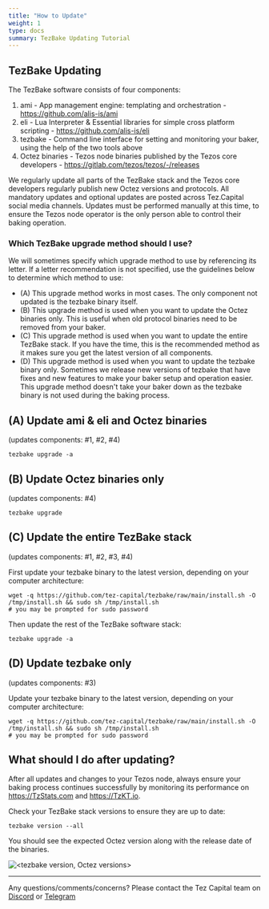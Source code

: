 ```yaml
---
title: "How to Update"
weight: 1
type: docs
summary: TezBake Updating Tutorial
---
```


## TezBake Updating
The TezBake software consists of four components:
1. ami - App management engine: templating and orchestration - https://github.com/alis-is/ami
2. eli - Lua Interpreter & Essential libraries for simple cross platform scripting - https://github.com/alis-is/eli 
3. tezbake - Command line interface for setting and monitoring your baker, using the help of the two tools above
4. Octez binaries - Tezos node binaries published by the Tezos core developers - https://gitlab.com/tezos/tezos/-/releases

We regularly update all parts of the TezBake stack and the Tezos core developers regularly publish new Octez versions and protocols.  All mandatory updates and optional updates are posted across Tez.Capital social media channels.  Updates must be performed manually at this time, to ensure the Tezos node operator is the only person able to control their baking operation.

### Which TezBake upgrade method should I use?

We will sometimes specify which upgrade method to use by referencing its letter.  If a letter recommendation is not specified, use the guidelines below to determine which method to use:
* (A) This upgrade method works in most cases. The only component not updated is the tezbake binary itself.
* (B) This upgrade method is used when you want to update the Octez binaries only. This is useful when old protocol binaries need to be removed from your baker.
* (C) This upgrade method is used when you want to update the entire TezBake stack. If you have the time, this is the recommended method as it makes sure you get the latest version of all components.
* (D) This upgrade method is used when you want to update the tezbake binary only. Sometimes we release new versions of tezbake that have fixes and new features to make your baker setup and operation easier. This upgrade method doesn't take your baker down as the tezbake binary is not used during the baking process.

## (A) Update ami & eli and Octez binaries 
(updates components: #1, #2, #4)

   ```
   tezbake upgrade -a
   ```

## (B) Update Octez binaries only 
(updates components: #4)

   ```
   tezbake upgrade
   ```

## (C) Update the entire TezBake stack 
(updates components: #1, #2, #3, #4)

First update your tezbake binary to the latest version, depending on your computer architecture:

   ```
   wget -q https://github.com/tez-capital/tezbake/raw/main/install.sh -O /tmp/install.sh && sudo sh /tmp/install.sh
   # you may be prompted for sudo password
   ```

Then update the rest of the TezBake software stack:

   ```
   tezbake upgrade -a
   ```

## (D) Update tezbake only 
(updates components: #3)

Update your tezbake binary to the latest version, depending on your computer architecture:

   ```
   wget -q https://github.com/tez-capital/tezbake/raw/main/install.sh -O /tmp/install.sh && sudo sh /tmp/install.sh
   # you may be prompted for sudo password
   ```

## What should I do after updating?
After all updates and changes to your Tezos node, always ensure your baking process continues successfully by monitoring its performance on https://TzStats.com and https://TzKT.io.

Check your TezBake stack versions to ensure they are up to date:

   ```
   tezbake version --all
   ```

You should see the expected Octez version along with the release date of the binaries.

![<tezbake version, Octez versions>](/tezbake/tutorial/tezbakeVersionAll.png)


---

Any questions/comments/concerns? Please contact the Tez Capital team on
[Discord](https://discord.gg/cVGMA4MaNM) or [Telegram](https://t.me/tezcapital) 